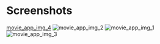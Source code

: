 <h1>Screenshots</h1>


[movie_app_img_4](https://user-images.githubusercontent.com/64019703/198883667-4c5e9690-8626-4cb0-9eab-011c08cbfbf1.png)
![movie_app_img_2](https://user-images.githubusercontent.com/64019703/198883671-d41cff7f-a807-4535-b61f-51fe6fd9fc0b.png)
![movie_app_img_1](https://user-images.githubusercontent.com/64019703/198883674-312b1ddb-9493-40df-8b89-1e1fdc70c13a.png)
![movie_app_img_3](https://user-images.githubusercontent.com/64019703/198883680-f0b47e8b-adad-4bd8-a394-2ad0b776437f.png)
